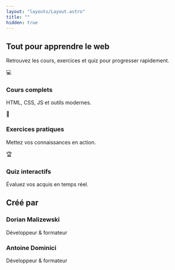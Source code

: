 ```yaml
---
layout: "layouts/Layout.astro"
title: ""
hidden: true
---
```


<section class="px-6 text-center">
  <h2 class="text-3xl font-bold">Tout pour apprendre le web</h2>
  <p class="mt-4 text-gray-600 dark:text-gray-300">
    Retrouvez les cours, exercices et quiz pour progresser rapidement.
  </p>

  <div class="mt-10 grid gap-8 sm:grid-cols-3">
    <div class="rounded-xl bg-white dark:bg-neutral-900 p-6 shadow-sm">
      <span class="text-4xl">💻</span>
      <h3 class="mt-4 font-semibold">Cours complets</h3>
      <p class="text-sm text-gray-500">HTML, CSS, JS et outils modernes.</p>
    </div>
    <div class="rounded-xl bg-white dark:bg-neutral-900 p-6 shadow-sm">
      <span class="text-4xl">📝</span>
      <h3 class="mt-4 font-semibold">Exercices pratiques</h3>
      <p class="text-sm text-gray-500">Mettez vos connaissances en action.</p>
    </div>
    <div class="rounded-xl bg-white dark:bg-neutral-900 p-6 shadow-sm">
      <span class="text-4xl">🏆</span>
      <h3 class="mt-4 font-semibold">Quiz interactifs</h3>
      <p class="text-sm text-gray-500">Évaluez vos acquis en temps réel.</p>
    </div>
  </div>
</section>

<section class="px-6 py-10 text-center">
  <h2 class="text-2xl font-bold">Créé par</h2>
  <div class="mt-8 flex flex-col items-center justify-center gap-6 sm:flex-row">
    <div class="rounded-xl bg-white dark:bg-neutral-900 p-6 shadow-sm hover:shadow-md transition">
      <h3 class="text-2xl font-semibold not-prose">Dorian Malizewski</h3>
      <p class="text-sm text-gray-600 dark:text-gray-300">Développeur & formateur</p>
    </div>
    <div class="rounded-xl bg-white dark:bg-neutral-900 p-6 shadow-sm hover:shadow-md transition">
      <h3 class="text-2xl  font-semibold not-prose">Antoine Dominici</h3>
      <p class="text-sm text-gray-600 dark:text-gray-300">Développeur & formateur</p>
    </div>
  </div>
</section>

